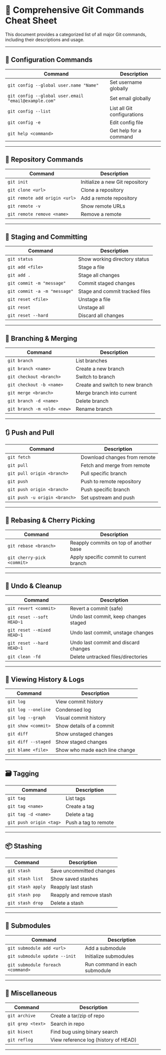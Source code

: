 
# 🚀 Comprehensive Git Commands Cheat Sheet

This document provides a categorized list of all major Git commands, including their descriptions and usage.

---

## 🔧 Configuration Commands

| Command | Description |
|--------|-------------|
| `git config --global user.name "Name"` | Set username globally |
| `git config --global user.email "email@example.com"` | Set email globally |
| `git config --list` | List all Git configurations |
| `git config -e` | Edit config file |
| `git help <command>` | Get help for a command |

---

## 📁 Repository Commands

| Command | Description |
|--------|-------------|
| `git init` | Initialize a new Git repository |
| `git clone <url>` | Clone a repository |
| `git remote add origin <url>` | Add a remote repository |
| `git remote -v` | Show remote URLs |
| `git remote remove <name>` | Remove a remote |

---

## 📌 Staging and Committing

| Command | Description |
|--------|-------------|
| `git status` | Show working directory status |
| `git add <file>` | Stage a file |
| `git add .` | Stage all changes |
| `git commit -m "message"` | Commit staged changes |
| `git commit -a -m "message"` | Stage and commit tracked files |
| `git reset <file>` | Unstage a file |
| `git reset` | Unstage all |
| `git reset --hard` | Discard all changes |

---

## 🔄 Branching & Merging

| Command | Description |
|--------|-------------|
| `git branch` | List branches |
| `git branch <name>` | Create a new branch |
| `git checkout <branch>` | Switch to branch |
| `git checkout -b <name>` | Create and switch to new branch |
| `git merge <branch>` | Merge branch into current |
| `git branch -d <name>` | Delete branch |
| `git branch -m <old> <new>` | Rename branch |

---

## 🔃 Push and Pull

| Command | Description |
|--------|-------------|
| `git fetch` | Download changes from remote |
| `git pull` | Fetch and merge from remote |
| `git pull origin <branch>` | Pull specific branch |
| `git push` | Push to remote repository |
| `git push origin <branch>` | Push specific branch |
| `git push -u origin <branch>` | Set upstream and push |

---

## 🔁 Rebasing & Cherry Picking

| Command | Description |
|--------|-------------|
| `git rebase <branch>` | Reapply commits on top of another base |
| `git cherry-pick <commit>` | Apply specific commit to current branch |

---

## 🧹 Undo & Cleanup

| Command | Description |
|--------|-------------|
| `git revert <commit>` | Revert a commit (safe) |
| `git reset --soft HEAD~1` | Undo last commit, keep changes staged |
| `git reset --mixed HEAD~1` | Undo last commit, unstage changes |
| `git reset --hard HEAD~1` | Undo last commit and discard changes |
| `git clean -fd` | Delete untracked files/directories |

---

## 📜 Viewing History & Logs

| Command | Description |
|--------|-------------|
| `git log` | View commit history |
| `git log --oneline` | Condensed log |
| `git log --graph` | Visual commit history |
| `git show <commit>` | Show details of a commit |
| `git diff` | Show unstaged changes |
| `git diff --staged` | Show staged changes |
| `git blame <file>` | Show who made each line change |

---

## 🗃️ Tagging

| Command | Description |
|--------|-------------|
| `git tag` | List tags |
| `git tag <name>` | Create a tag |
| `git tag -d <name>` | Delete a tag |
| `git push origin <tag>` | Push a tag to remote |

---

## 📦 Stashing

| Command | Description |
|--------|-------------|
| `git stash` | Save uncommitted changes |
| `git stash list` | Show saved stashes |
| `git stash apply` | Reapply last stash |
| `git stash pop` | Reapply and remove stash |
| `git stash drop` | Delete a stash |

---

## 🧪 Submodules

| Command | Description |
|--------|-------------|
| `git submodule add <url>` | Add a submodule |
| `git submodule update --init` | Initialize submodules |
| `git submodule foreach <command>` | Run command in each submodule |

---

## 🧠 Miscellaneous

| Command | Description |
|--------|-------------|
| `git archive` | Create a tar/zip of repo |
| `git grep <text>` | Search in repo |
| `git bisect` | Find bug using binary search |
| `git reflog` | View reference log (history of HEAD) |

---
